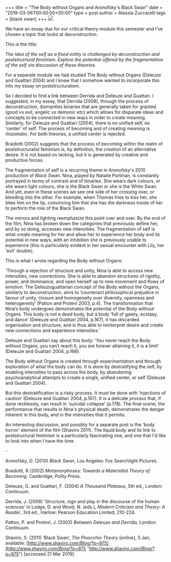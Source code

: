 +++
title = "The Body without Organs and Aronofsky's Black Swan"
date = "2019-03-06T00:00:00+00:00"
type = post
author = Alessia Zuccarelli
tags = [black swan]
+++
![](/uploads/natalie-portman-21468.jpg)

We have an essay due for our critical theory module this semester and I've chosen a topic that looks at deconstruction.

This is the title:

_The idea of the self as a fixed entity is challenged by deconstruction and poststructural feminism. Explore the potential offered by the fragmentation of the self via discussion of these theories._

For a separate module we had studied The Body without Organs (Deleuze and Guattari 2004) and I knew that I somehow wanted to incorporate this into my essay on poststructuralism.

So I decided to find a link between Derrida and Deleuze and Guattari.  I suggested, in my essay, that Derrida (2008), through the process of deconstruction, dismantles binaries that are generally taken for granted (good vs evil, angelic vs demonic etc) which allows for disparate ideas and concepts to be connected in new ways in order to create meaning. Similarly, for Deleuze and Guattari (2004), there is no unified self, no 'center' of self. The process of becoming and of creating meaning is rhizomatic. For both theories, a unified center is rejected.

Braidotti (2002) suggests that the process of becoming within the realm of poststructuralist feminism is, by definition, the creation of an alternative desire. It is not based on lacking, but it is generated by creative and productive forces.

The fragmentation of self is a recurring theme in Aronofsky's 2010 production of _Black Swan_. Nina, played by Natalie Portman, is constantly portrayed in terms of contrast and of binaries. She wears dark colours, or she wears light colours, she is the Black Swan or she is the White Swan. And yet, even in these scenes we see one side of her crossing over, or bleeding into the other. For example, when Thomas tries to kiss her, she bites him on the lip, convincing him that she has the darkness inside of her to perform the role of the Black Swan.

The mirrors and lighting reemphasize this point over and over. By the end of the film, Nina has broken down the categories that previously define her, and by so doing, accesses new intensities. The fragmentation of self is what create meaning for her and allow her to experience her body and its potential in new ways, with an inhibition she is previously unable to experience (this is particularly evident in her sexual encounter with Lily, her 'evil' double).

This is what I wrote regarding the Body without Organs:

'Through a rejection of structure and unity, Nina is able to access new intensities, new connections. She is able to abandon structures of rigidity, power, and dominance, and open herself up to new movement and flows of emotion. The Deleuzoguattarian concept of the Body without the Organs, similarly to deconstruction, aims to ‘counteract philosophical prejudice in favour of unity, closure and homogeneity over diversity, openness and heterogeneity’ (Patton and Protevi 2003, p.4). The transformation that Nina’s body undergoes demonstrates the potential of the Body without Organs. This body is not a dead body, but a body ‘full of gaiety, ecstasy, and dance’ (Deleuze and Guattari 2004, p.167), it has discarded organisation and structure, and is thus able to reinterpret desire and create new connections and experience intensities.'

Deleuze and Guattari say about this body: ‘You never reach the Body without Organs, you can’t reach it, you are forever attaining it, it is a limit’ (Deleuze and Guattari 2004, p.166).

The Body without Organs is created through experimentation and through exploration of what the body can do. It is done by destratifying the self, by enabling intensities to pass across the body, by abandoning psychoanalytical attempts to create a single, unified center, or self (Deleuze and Guattari 2004).

But this destratification is a risky process. It must be done with ‘injections of caution’ (Deleuze and Guattari 2004, p.167). It is a delicate process that, if done recklessly, can result in 'suicidal collapse' (p.178). The final scene, the performance that results in Nina's physical death, demonstrates the danger inherent in this body, and in the intensities that it permits.

An interesting discussion, and possibly for a separate post is the 'body horror' element of the film (Shaviro 2011). The liquid body and its link to poststructural feminism is a particularly fascinating one, and one that I'd like to look into when I have the time.

\-

Aronofsky, D. (2010) _Black Swan_, Los Angeles: Fox Searchlight Pictures.

Braidotti, R (2002) _Metamorphoses: Towards a Materialist Theory of Becoming_, Cambridge: Polity Press. 

Deleuze, G. and Guattari, F. (2004) _A Thousand Plateaus_, 5th ed., London: Continuum.

Derrida, J. (2008) ‘Structure, sign and play in the discourse of the human sciences’ in Lodge, D. and Wood, N. (eds.), _Modern Criticism and Theory: A Reader_, 3rd ed., Harlow: Pearson Education Limited, 210-224.

Patton, P. and Protevi, J. (2003) _Between Deleuze and Derrida,_ London: Continuum.

Shaviro, S. (2011) ‘Black Swan’, _The Pinocchio Theory_ \[online\], 5 Jan, available: [http://www.shaviro.com/Blog/?p=975](http://www.shaviro.com/Blog/?p=975 "http://www.shaviro.com/Blog/?p=975") \[accessed 21 Mar 2019\].
